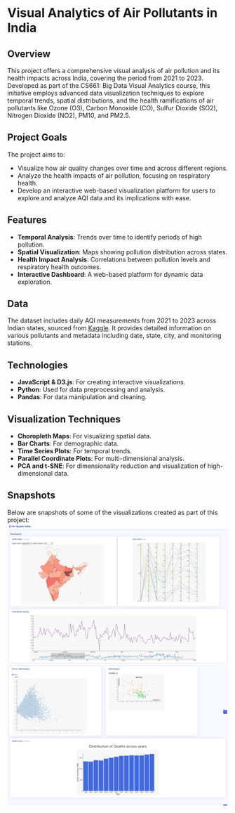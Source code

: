 # Visual Analytics of Air Pollutants in India

## Overview
This project offers a comprehensive visual analysis of air pollution and its health impacts across India, covering the period from 2021 to 2023. Developed as part of the CS661: Big Data Visual Analytics course, this initiative employs advanced data visualization techniques to explore temporal trends, spatial distributions, and the health ramifications of air pollutants like Ozone (O3), Carbon Monoxide (CO), Sulfur Dioxide (SO2), Nitrogen Dioxide (NO2), PM10, and PM2.5.

## Project Goals
The project aims to:
- Visualize how air quality changes over time and across different regions.
- Analyze the health impacts of air pollution, focusing on respiratory health.
- Develop an interactive web-based visualization platform for users to explore and analyze AQI data and its implications with ease.

## Features
- **Temporal Analysis**: Trends over time to identify periods of high pollution.
- **Spatial Visualization**: Maps showing pollution distribution across states.
- **Health Impact Analysis**: Correlations between pollution levels and respiratory health outcomes.
- **Interactive Dashboard**: A web-based platform for dynamic data exploration.

## Data
The dataset includes daily AQI measurements from 2021 to 2023 across Indian states, sourced from [Kaggle](https://www.kaggle.com/datasets/rudravpatel/aqi-data-of-india-2021-2023). It provides detailed information on various pollutants and metadata including date, state, city, and monitoring stations.

## Technologies
- **JavaScript & D3.js**: For creating interactive visualizations.
- **Python**: Used for data preprocessing and analysis.
- **Pandas**: For data manipulation and cleaning.

## Visualization Techniques
- **Choropleth Maps**: For visualizing spatial data.
- **Bar Charts**: For demographic data.
- **Time Series Plots**: For temporal trends.
- **Parallel Coordinate Plots**: For multi-dimensional analysis.
- **PCA and t-SNE**: For dimensionality reduction and visualization of high-dimensional data.

## Snapshots
Below are snapshots of some of the visualizations created as part of this project:
![Snapshot 1](/images/image1.png)
![Snapshot 1](/images/image2.png)
